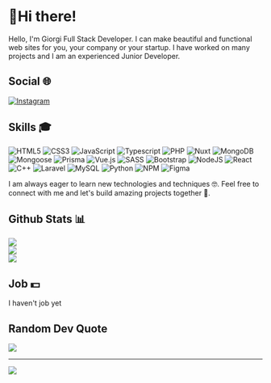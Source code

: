 # 👋Hi there!

Hello, I'm Giorgi Full Stack Developer. I can make beautiful and functional web sites for you, your company or your startup. I have worked on many projects and I am an experienced Junior Developer.

## Social 🌐

[![Instagram](https://img.shields.io/badge/Instagram-%23E4405F.svg?logo=Instagram&logoColor=white)](https://www.instagram.com/gorgozavri/)

## Skills 🎓

![HTML5](https://skillicons.dev/icons?i=html)
![CSS3](https://img.shields.io/badge/css3-%231572B6.svg?style=for-the-badge&logo=css3&logoColor=white)
![JavaScript](https://img.shields.io/badge/javascript-%23323331.svg?style=for-the-badge&logo=javascript&logoColor=%23F7DF1E)
![Typescript](https://img.shields.io/badge/typescript-%233178C6.svg?style=for-the-badge&logo=typescript&logoColor=white)
![PHP](https://img.shields.io/badge/php-%23777BB4.svg?style=for-the-badge&logo=php&logoColor=white)
![Nuxt](https://img.shields.io/badge/nuxt-%2335496e.svg?style=for-the-badge&logo=nuxt.js&logoColor=%234fc08d)
![MongoDB](https://img.shields.io/badge/mongodb-%47A248.svg?style=for-the-badge&logo=mongodb&logoColor=white)
![Mongoose](https://img.shields.io/badge/mongoose-%23880000.svg?style=for-the-badge&logo=mongoose&logoColor=white)
![Prisma](https://img.shields.io/badge/prisma-%23323330.svg?style=for-the-badge&logo=prisma&logoColor=white)
![Vue.js](https://img.shields.io/badge/vuejs-%2335495e.svg?style=for-the-badge&logo=vuedotjs&logoColor=%234FC08D)
![SASS](https://img.shields.io/badge/SASS-hotpink.svg?style=for-the-badge&logo=SASS&logoColor=white)
![Bootstrap](https://img.shields.io/badge/bootstrap-%23563D7C.svg?style=for-the-badge&logo=bootstrap&logoColor=white)
![NodeJS](https://img.shields.io/badge/node.js-6DA55F?style=for-the-badge&logo=node.js&logoColor=white)
![React](https://img.shields.io/badge/react-%2320232a.svg?style=for-the-badge&logo=react&logoColor=%2361DAFB)
![C++](https://img.shields.io/badge/c%23-%2300599C.svg?style=for-the-badge&logo=csharp&logoColor=white)
![Laravel](https://img.shields.io/badge/laravel-%23FF2D20.svg?style=for-the-badge&logo=laravel&logoColor=white)
![MySQL](https://img.shields.io/badge/mysql-%2300f.svg?style=for-the-badge&logo=mysql&logoColor=white)
![Python](https://img.shields.io/badge/python-3670A0?style=for-the-badge&logo=python&logoColor=ffdd54)
![NPM](https://img.shields.io/badge/NPM-%23000000.svg?style=for-the-badge&logo=npm&logoColor=white)
![Figma](https://img.shields.io/badge/figma-%23F24E1E.svg?style=for-the-badge&logo=figma&logoColor=white)

I am always eager to learn new technologies and techniques 🤓. Feel free to connect with me and let's build amazing projects together 🚀.

## Github Stats 📊

![](https://github-readme-stats.vercel.app/api?username=giorgi452&theme=dark&hide_border=false&include_all_commits=false&count_private=false)<br/>
![](https://github-readme-streak-stats.herokuapp.com/?user=giorgi452&theme=dark&hide_border=false)<br/>
![](https://github-readme-stats.vercel.app/api/top-langs/?username=giorgi452&theme=dark&hide_border=false&include_all_commits=false&count_private=false&layout=compact)

## Job 💵

I haven't job yet

## Random Dev Quote

![](https://quotes-github-readme.vercel.app/api?type=horizontal&theme=radical)

---

[![](https://visitcount.itsvg.in/api?id=giorgi452&label=Profile%20Views&icon=5&pretty=true)](https://visitcount.itsvg.in)
